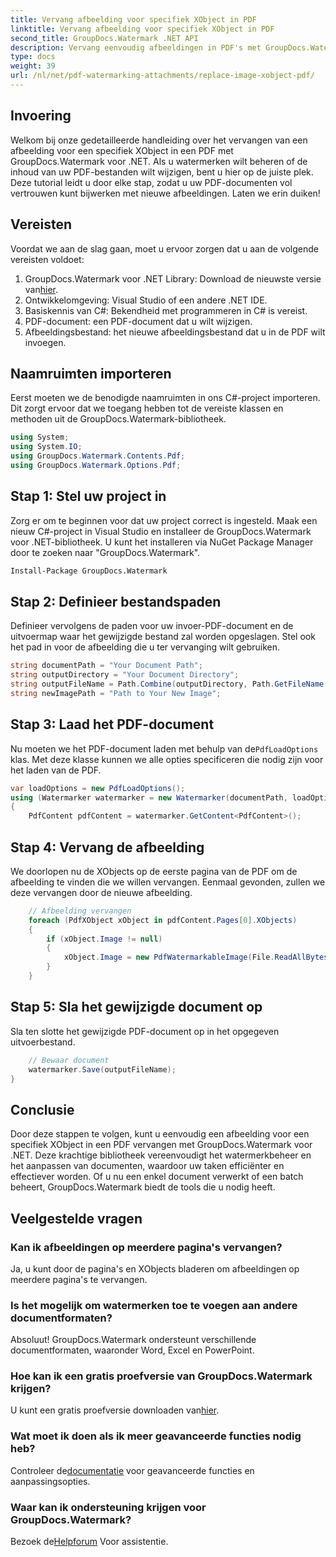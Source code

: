 ```yaml
---
title: Vervang afbeelding voor specifiek XObject in PDF
linktitle: Vervang afbeelding voor specifiek XObject in PDF
second_title: GroupDocs.Watermark .NET API
description: Vervang eenvoudig afbeeldingen in PDF's met GroupDocs.Watermark voor .NET met deze stapsgewijze handleiding. Perfect voor het efficiënt beheren van PDF-inhoud.
type: docs
weight: 39
url: /nl/net/pdf-watermarking-attachments/replace-image-xobject-pdf/
---
```

## Invoering
Welkom bij onze gedetailleerde handleiding over het vervangen van een afbeelding voor een specifiek XObject in een PDF met GroupDocs.Watermark voor .NET. Als u watermerken wilt beheren of de inhoud van uw PDF-bestanden wilt wijzigen, bent u hier op de juiste plek. Deze tutorial leidt u door elke stap, zodat u uw PDF-documenten vol vertrouwen kunt bijwerken met nieuwe afbeeldingen. Laten we erin duiken!
## Vereisten
Voordat we aan de slag gaan, moet u ervoor zorgen dat u aan de volgende vereisten voldoet:
1.  GroupDocs.Watermark voor .NET Library: Download de nieuwste versie van[hier](https://releases.groupdocs.com/Watermark/net/).
2. Ontwikkelomgeving: Visual Studio of een andere .NET IDE.
3. Basiskennis van C#: Bekendheid met programmeren in C# is vereist.
4. PDF-document: een PDF-document dat u wilt wijzigen.
5. Afbeeldingsbestand: het nieuwe afbeeldingsbestand dat u in de PDF wilt invoegen.

## Naamruimten importeren
Eerst moeten we de benodigde naamruimten in ons C#-project importeren. Dit zorgt ervoor dat we toegang hebben tot de vereiste klassen en methoden uit de GroupDocs.Watermark-bibliotheek.
```csharp
using System;
using System.IO;
using GroupDocs.Watermark.Contents.Pdf;
using GroupDocs.Watermark.Options.Pdf;
```
## Stap 1: Stel uw project in
Zorg er om te beginnen voor dat uw project correct is ingesteld. Maak een nieuw C#-project in Visual Studio en installeer de GroupDocs.Watermark voor .NET-bibliotheek. U kunt het installeren via NuGet Package Manager door te zoeken naar "GroupDocs.Watermark".
```sh
Install-Package GroupDocs.Watermark
```
## Stap 2: Definieer bestandspaden
Definieer vervolgens de paden voor uw invoer-PDF-document en de uitvoermap waar het gewijzigde bestand zal worden opgeslagen. Stel ook het pad in voor de afbeelding die u ter vervanging wilt gebruiken.
```csharp
string documentPath = "Your Document Path";
string outputDirectory = "Your Document Directory";
string outputFileName = Path.Combine(outputDirectory, Path.GetFileName(documentPath));
string newImagePath = "Path to Your New Image";
```
## Stap 3: Laad het PDF-document
 Nu moeten we het PDF-document laden met behulp van de`PdfLoadOptions` klas. Met deze klasse kunnen we alle opties specificeren die nodig zijn voor het laden van de PDF.
```csharp
var loadOptions = new PdfLoadOptions();
using (Watermarker watermarker = new Watermarker(documentPath, loadOptions))
{
    PdfContent pdfContent = watermarker.GetContent<PdfContent>();
```
## Stap 4: Vervang de afbeelding
We doorlopen nu de XObjects op de eerste pagina van de PDF om de afbeelding te vinden die we willen vervangen. Eenmaal gevonden, zullen we deze vervangen door de nieuwe afbeelding.
```csharp
    // Afbeelding vervangen
    foreach (PdfXObject xObject in pdfContent.Pages[0].XObjects)
    {
        if (xObject.Image != null)
        {
            xObject.Image = new PdfWatermarkableImage(File.ReadAllBytes(newImagePath));
        }
    }
```
## Stap 5: Sla het gewijzigde document op
Sla ten slotte het gewijzigde PDF-document op in het opgegeven uitvoerbestand.
```csharp
    // Bewaar document
    watermarker.Save(outputFileName);
}
```

## Conclusie
Door deze stappen te volgen, kunt u eenvoudig een afbeelding voor een specifiek XObject in een PDF vervangen met GroupDocs.Watermark voor .NET. Deze krachtige bibliotheek vereenvoudigt het watermerkbeheer en het aanpassen van documenten, waardoor uw taken efficiënter en effectiever worden. Of u nu een enkel document verwerkt of een batch beheert, GroupDocs.Watermark biedt de tools die u nodig heeft.
## Veelgestelde vragen
### Kan ik afbeeldingen op meerdere pagina's vervangen?
Ja, u kunt door de pagina's en XObjects bladeren om afbeeldingen op meerdere pagina's te vervangen.
### Is het mogelijk om watermerken toe te voegen aan andere documentformaten?
Absoluut! GroupDocs.Watermark ondersteunt verschillende documentformaten, waaronder Word, Excel en PowerPoint.
### Hoe kan ik een gratis proefversie van GroupDocs.Watermark krijgen?
 U kunt een gratis proefversie downloaden van[hier](https://releases.groupdocs.com/).
### Wat moet ik doen als ik meer geavanceerde functies nodig heb?
 Controleer de[documentatie](https://reference.groupdocs.com/Watermark/net/) voor geavanceerde functies en aanpassingsopties.
### Waar kan ik ondersteuning krijgen voor GroupDocs.Watermark?
 Bezoek de[Helpforum](https://forum.groupdocs.com/c/watermark/19) Voor assistentie.